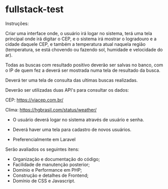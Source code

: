 # fullstack-test

Instruções:


Criar uma interface onde, o usuário irá logar no sistema, terá uma tela principal onde irá digitar o CEP, e o sistema irá mostrar o logradouro e a cidade daquele CEP, e também a temperatura atual naquela região (temperatura, se está chovendo ou fazendo sol, humidade e velocidade do ar). 

Todas as buscas com resultado positivo deverão ser salvas no banco, com o IP de quem fez a deverá ser mostrada numa tela de resultado da busca. 

Deverá ter uma tela de consulta das ultimas buscas realizadas.


Deverão ser utilizadas duas API's para consultar os dados:


CEP: https://viacep.com.br/

Clima: https://hgbrasil.com/status/weather/ 


- O usuário deverá logar no sistema através de usuário e senha.

- Deverá haver uma tela para cadastro de novos usuários.

- Preferencialmente em Laravel


Serão avaliados os seguintes itens:


- Organização e documentação do código;
- Facilidade de manutenção posterior;
- Domínio e Performance em PHP;
- Construção e detalhes de Frontend;
- Domínio de CSS e Javascript.

